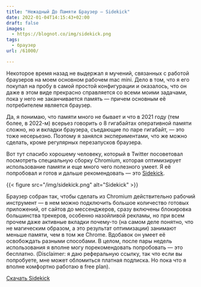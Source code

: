 ```yaml
---
title: "Нежадный До Памяти Браузер — Sidekick"
date: 2022-01-04T14:15:43+02:00
draft: false
images:
  - https://blognot.co/img/sidekick.png
tags:
  - браузер
url: /61000/

---
```

Некоторое время назад не выдержал я мучений, связанных с работой браузеров на моем основном рабочем mac mini. Дело в том, что я его покупал на пробу в самой простой конфигурации и оказалось, что он даже в этом виде прекрасно справляется со всеми моими задачами, пока у него не заканчивается память — причем основным её потребителем является браузер.

Да, я понимаю, что памяти много не бывает и что в 2021 году (тем более, в 2022-м) всерьез говорить о 8 гигабайтах оперативной памяти сложно, но и вкладки браузера, съедающие по паре гигабайт, — это тоже несерьезно. Поэтому я занялся экспериментами, что же можно сделать, кроме регулярных перезапусков браузера. 

Вот тут спасибо хорошему человеку, который в Twitter посоветовал посмотреть специальную сборку Chromium, которая оптимизирует использование памяти и еще много чего полезного умеет. Я её попробовал и готов и дальше рекомендовать — это [Sidekick](https://join.meetsidekick.com/5vsmf). 

{{< figure src="/img/sidekick.png" alt="Sidekick" >}}

Браузер собран так, чтобы сделать из Chromium действительно рабочий инструмент — в нем можно подключить большое количество готовых приложений, от сайтов до мессенджеров, сразу включены блокировка большинства трекеров, особенно назойливой рекламы, но при всем прочем даже активные вкладки почему-то (на самом деле понятно, что не магическим образом, а это результат оптимизации) занимают меньше памяти, чем в том же Chrome. Вдобавок он умеет её освобождать разными способами. В целом, после пары недель использования я вполне могу порекомендовать попробовать — это бесплатно.
(Disclaimer: я даю реферальную ссылку, так что если вы попробуете, мне может обломиться платная подписка. Но пока что я вполне комфортно работаю в free plan).

[Скачать Sidekick](https://join.meetsidekick.com/5vsmf)
<!--more-->
